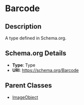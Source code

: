 # Barcode

## Description
A type defined in Schema.org.

## Schema.org Details
- **Type**: Type
- **URI**: https://schema.org/Barcode

## Parent Classes
- [ImageObject](../ImageObject.md)

